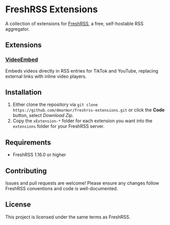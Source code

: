 # FreshRSS Extensions

A collection of extensions for [FreshRSS](https://freshrss.org/), a free, self-hostable RSS aggregator.

## Extensions

### [VideoEmbed](xExtension-VideoEmbed/README.md)

Embeds videos directly in RSS entries for TikTok and YouTube, replacing external links with inline video players.

## Installation

1. Either clone the repository via `git clone https://github.com/dmarmor/freshrss-extensions.git` or click the **Code** button, select *Download Zip*.
2. Copy the `xExtension-*` folder for each extension you want into the `extensions` folder for your FreshRSS server.

## Requirements
- FreshRSS 1.16.0 or higher

## Contributing
Issues and pull requests are welcome! Please ensure any changes follow FreshRSS conventions and code is well-documented.

## License
This project is licensed under the same terms as FreshRSS.
